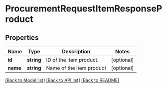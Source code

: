# ProcurementRequestItemResponseProduct

## Properties
Name | Type | Description | Notes
------------ | ------------- | ------------- | -------------
**id** | **string** | ID of the item product. | [optional] 
**name** | **string** | Name of the item product | [optional] 

[[Back to Model list]](../README.md#documentation-for-models) [[Back to API list]](../README.md#documentation-for-api-endpoints) [[Back to README]](../README.md)


